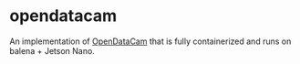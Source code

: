 # opendatacam
An implementation of [OpenDataCam](https://github.com/opendatacam/opendatacam) that is fully containerized and runs on balena + Jetson Nano.
